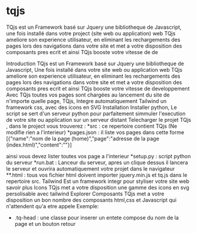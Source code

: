 # tqjs
TQjs est un Framework basé sur Jquery une bibliotheque de Javascript, une fois installé dans votre project (site web ou application) web TQjs ameliore son experience utilisateur, en eliminant les rechargements des pages lors des navigations dans votre site et met a votre disposition des composants pres ecrit et ainsi TQjs booste votre vitesse de de

Introduction
TQjs est un Framework basé sur Jquery une bibliotheque de Javascript,
Une fois installé dans votre site web ou application web TQjs ameliore son experience utilisateur, en eliminant les rechargements des pages lors des navigations dans votre site et met a votre disposition des composants pres ecrit et ainsi TQjs booste votre vitesse de developpement
Avec TQjs toutes vos pages sont chargées au lancement du site de n'importe quelle page,
TQjs, Integre automatiquement Tailwind un framework css, avec des icons en SVG
Installation
Installer python, Le script se sert d'un serveur python pour parfaitement simmuler l'execution de votre site ou application sur un serveur distant
Telecharger le projet TQjs , dans le project vous trouverez :
*src : ce repertoire contient TQjs (Ne modifie rien a l'interieur)
*pages.json : il liste vos pages dans cette forme
[{"name":"nom de la page (home)","page":"adresse de la page (index.html)","content":""}]

ainsi vous devez lister toutes vos page a l'interieur
*setup.py : script python du serveur
*run.bat : Lanceur du serveur, apres un clique dessus il lancera le serveur et ouvrira automatiquement votre projet dans le navigateur
**.html : tous vos fichier html doivent importer jquery.min.js et tq.js dans le repertoire src.
Tailwind
Est un framework integr pour styliser votre site web savoir plus
Icons
TQjs met a votre disposition une gamme des icons en svg persolisable avec tailwind Explorer
Composants
TQjs met a votre disposition un bon nombre des composants html,css et Javascript qui n'attendent qu'a etre appele
Exemple:
* .tq-head : une classe pour inserer un entete compose du nom de la page et un bouton retour
